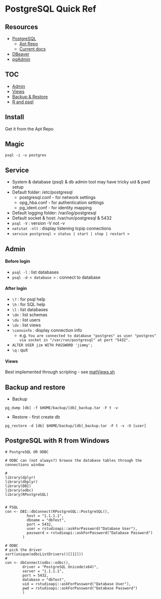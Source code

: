 
# PostgreSQL Quick Ref

## Resources

* [PostgreSQL](https://www.postgresql.org/)
  * [Apt Repo](https://www.postgresql.org/download/linux/ubuntu/)
  * [Current docs](https://www.postgresql.org/docs/current/)
* [DBeaver](https://dbeaver.io/)
* [pgAdmin](https://www.pgadmin.org/)

## TOC
* [Admin](#admin)  
* [Views](#views)
* [Backup & Restore](#backup-and-restore)  
* [R and psql](#postgresql-with-r-from-windows)  

## Install
Get it from the Apt Repo  

## Magic
```
psql -i -u postgres
````

## Service  
* System & database (psql) & db admin tool may have tricky uid & pwd setup  
* Default folder: /etc/postgresql  
  * postgresql.conf - for network settings  
  * opg_hba.conf - for authentication settings  
  * pg_ident.conf - for identity mapping  
* Default logging folder: /var/log/postgresql  
* Default socket & host: /var/run/postgresql & 5432  
* ` psql -V ` : version -V not -v  
* ` netstat -nlt ` : display listening tcpip connections  
* ` service postgresql < status | start | stop | restart > `  

## Admin
#### Before login  
* ` psql -l ` : list databases  
* ` psql -d < database > ` : connect to database  

#### After login  
* ` \? ` : for psql help  
* ` \h ` : for SQL help  
* ` \l ` : list databases  
* ` \dn ` : list schemas  
* ` \du ` : list users  
* ` \dv ` : list views  
* ` \conninfo ` : display connection info  
  * e.g. `You are connected to database "postgres" as user "postgres" via socket in "/var/run/postgresql" at port "5432".`  
* ` ALTER USER jim WITH PASSWORD 'jimmy'; `  
* ` \q ` : quit  

#### Views
Best implemented through scripting - see [matViews.sh](matViews.sh)  

## Backup and restore

* Backup
```
pg_dump [db] -f $HOME/backup/[db]_backup.tar -F t -v
```
* Restore - first create db
```
pg_restore -d [db] $HOME/backup/[db]_backup.tar -F t -v -U [user]
```

## PostgreSQL with R from Windows
```
# PostgreSQL OR ODBC

# ODBC can (not always?) browse the database tables through the connections window

#
library(dplyr)
library(dbplyr)
library(DBI)
library(odbc)
library(RPostgreSQL)


# PSQL
con <- DBI::dbConnect(RPostgreSQL::PostgreSQL(),
          host = "1.1.1.1",
          dbname = "dbTest",
          port = 5432,
          user = rstudioapi::askForPassword("Database User"),
          password = rstudioapi::askForPassword("Database Password")
        )

# ODBC
# pick the driver
sort(unique(odbcListDrivers()[[1]]))
#
con <- dbConnect(odbc::odbc(),
        driver = "PostgreSQL Unicode(x64)",
        server = "1.1.1.1",
        port = 5432,
        database = "dbTest",
        uid = rstudioapi::askForPassword("Database User"),
        pwd = rstudioapi::askForPassword("Database Password")
        )
```


<br><br>

